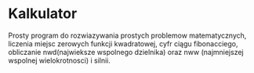 # Kalkulator
Prosty program do rozwiazywania prostych problemow matematycznych, liczenia miejsc zerowych funkcji kwadratowej, cyfr ciągu fibonacciego, obliczanie nwd(najwieksze wspolnego dzielnika) oraz nww (najmniejszej wspolnej wielokrotnosci) i silnii.
